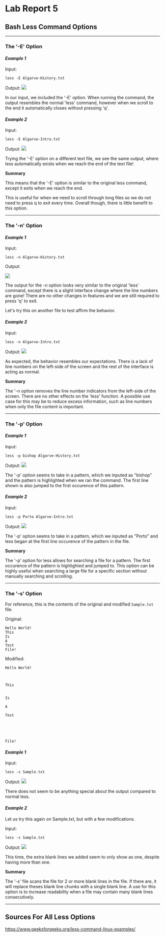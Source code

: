 # Lab Report 5

## Bash Less Command Options
---
### The '-E' Option
#### *Example 1*
Input:
```
less -E Algarve-History.txt
```

Output:
![](https://cdn.discordapp.com/attachments/1078458930356834344/1084901179907129344/image.png)

In our input, we included the '-E' option. When running the command, the output resembles the normal 'less' command, however when we scroll to 
the end it automatically closes without pressing 'q'.

#### *Example 2*
Input:
```
less -E Algarve-Intro.txt
```

Output:
![](https://cdn.discordapp.com/attachments/1078458930356834344/1084901803214250024/image.png)

Trying the '-E' option on a different text file, we see the same output, where less automatically exists when we reach the end of the text file!

**Summary**

This means that the '-E' option is similar to the original less command, except it exits when we reach the end.

This is useful for when we need to scroll through long files so we do not need to press q to exit every time. Overall though, there is little benefit to this option.

---
### The '-n' Option
#### *Example 1*
Input:
```
less -n Algarve-History.txt
```
Output:

![](https://cdn.discordapp.com/attachments/1078458930356834344/1084903098524389476/image.png)

The output for the -n option looks very similar to the original 'less' command, except there is a slight interface change where the line numbers are gone!
There are no other changes in features and we are still required to press 'q' to exit.

Let's try this on another file to test affirm the behavior.

#### *Example 2*
Input:
```
less -n Algarve-Intro.txt
```
Output:
![](https://cdn.discordapp.com/attachments/1078458930356834344/1084906391531175986/image.png)

As expected, the behavior resembles our expectations. There is a lack of line numbers on the left-side of the screen and the rest of the interface is acting as normal.

**Summary**

The '-n option removes the line number indicators from the left-side of the screen. There are no other effects on the 'less' function.
A possible use case for this may be to reduce excess information, such as line numbers when only the file content is important.

---
### The '-p' Option
#### *Example 1*
Input:
```
less -p bishop Algarve-History.txt
```
Output:
![](https://cdn.discordapp.com/attachments/1078458930356834344/1084908395326361640/image.png)

The '-p' option seems to take in a pattern, which we inputed as "bishop" and the pattern is highlighted when we ran the command. The first line shown is also jumped to the first occurence of this pattern.

#### *Example 2*
Input:
```
less -p Porto Algarve-Intro.txt
```

Output:
![](https://cdn.discordapp.com/attachments/1078458930356834344/1084907416862326874/image.png)

The '-p' option seems to take in a pattern, which we inputed as "Porto" and less began at the first line occurence of the pattern in the file.

**Summary**

The '-p' option for less allows for searching a file for a pattern. The first occurence of the pattern is highlighted and jumped to.
This option can be highly usefui when searching a large file for a specific section without manually searching and scrolling.

---
### The '-s' Option
For reference, this is the contents of the original and modified ```Sample.txt``` file.

Original:
```
Hello World!
This
Is
A
Test
File!
```
Modified:
```
Hello World!



This


Is

A

Test





File!
```

#### *Example 1*
Input:
```
less -s Sample.txt                                                   
```
Output:
![](https://cdn.discordapp.com/attachments/1078458930356834344/1084909890100789289/image.png)

There does not seem to be anything special about the output compared to normal less.

#### *Example 2*
Let us try this again on Sample.txt, but with a few modifications.

Input:
```
less -s Sample.txt   
```
Output:
![](https://cdn.discordapp.com/attachments/1078458930356834344/1084911042993336330/image.png)

This time, the extra blank lines we added seem to only show as one, despite having more than one.

**Summary**

The '-s' file scans the file for 2 or more blank lines in the file. If there are, it will replace theses blank line chunks with a single blank line.
A use for this option is to increase readability when a file may contain many blank lines consecutively.

---
## Sources For All Less Options
https://www.geeksforgeeks.org/less-command-linux-examples/
